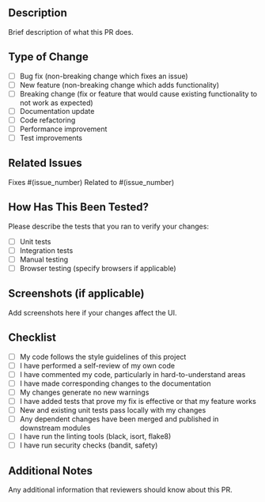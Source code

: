 ## Description
Brief description of what this PR does.

## Type of Change
- [ ] Bug fix (non-breaking change which fixes an issue)
- [ ] New feature (non-breaking change which adds functionality)
- [ ] Breaking change (fix or feature that would cause existing functionality to not work as expected)
- [ ] Documentation update
- [ ] Code refactoring
- [ ] Performance improvement
- [ ] Test improvements

## Related Issues
Fixes #(issue_number)
Related to #(issue_number)

## How Has This Been Tested?
Please describe the tests that you ran to verify your changes:
- [ ] Unit tests
- [ ] Integration tests
- [ ] Manual testing
- [ ] Browser testing (specify browsers if applicable)

## Screenshots (if applicable)
Add screenshots here if your changes affect the UI.

## Checklist
- [ ] My code follows the style guidelines of this project
- [ ] I have performed a self-review of my own code
- [ ] I have commented my code, particularly in hard-to-understand areas
- [ ] I have made corresponding changes to the documentation
- [ ] My changes generate no new warnings
- [ ] I have added tests that prove my fix is effective or that my feature works
- [ ] New and existing unit tests pass locally with my changes
- [ ] Any dependent changes have been merged and published in downstream modules
- [ ] I have run the linting tools (black, isort, flake8)
- [ ] I have run security checks (bandit, safety)

## Additional Notes
Any additional information that reviewers should know about this PR.
